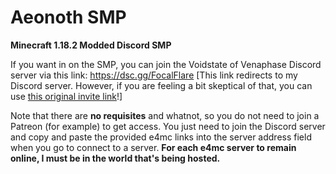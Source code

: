 # Aeonoth SMP 
**Minecraft 1.18.2 Modded Discord SMP**

If you want in on the SMP, you can join the Voidstate of Venaphase Discord server via this link: https://dsc.gg/FocalFlare [This link redirects to my Discord server. However, if you are feeling a bit skeptical of that, you can use [this original invite link](https://discord.gg/sddPXzy2ww)!]

Note that there are **no requisites** and whatnot, so you do not need to join a Patreon (for example) to get access. You just need to join the Discord server and copy and paste the provided e4mc links into the server address field when you go to connect to a server. **For each e4mc server to remain online, I must be in the world that's being hosted.**
